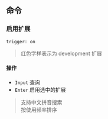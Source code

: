 ## 命令
### 启用扩展
`trigger: on`    
> 红色字样表示为 development 扩展


#### 操作
- `Input` 查询
- `Enter` 启用选中的扩展

> 支持中文拼音搜索    
> 按使用频率排序
